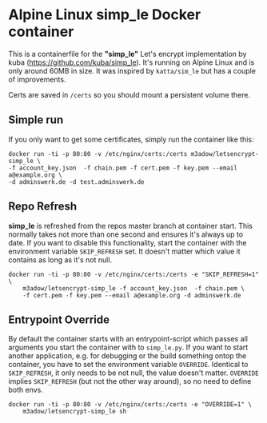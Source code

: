 # Alpine Linux simp_le Docker container

This is a containerfile for the **"simp_le"** Let's encrypt implementation by kuba (https://github.com/kuba/simp_le). It's running on Alpine Linux and is only around 60MB in size.
It was inspired by `katta/sim_le` but has a couple of improvements.

Certs are saved in `/certs` so you should mount a persistent volume there.

## Simple run
If you only want to get some certificates, simply run the container like this:

	docker run -ti -p 80:80 -v /etc/nginx/certs:/certs m3adow/letsencrypt-simp_le \
    -f account_key.json  -f chain.pem -f cert.pem -f key.pem --email a@example.org \
    -d adminswerk.de -d test.adminswerk.de

## Repo Refresh
**simp_le** is refreshed from the repos master branch at container start. This normally takes not more than one second and ensures it's always up to date. If you want to disable this functionality, start the container with the environment variable `SKIP_REFRESH` set. It doesn't matter which value it contains as long as it's not null.

	docker run -ti -p 80:80 -v /etc/nginx/certs:/certs -e "SKIP_REFRESH=1" \
		m3adow/letsencrypt-simp_le -f account_key.json  -f chain.pem \
		-f cert.pem -f key.pem --email a@example.org -d adminswerk.de

## Entrypoint Override
By default the container starts with an entrypoint-script which passes all arguments you start the container with to `simp_le.py`. If you want to start another application, e.g. for debugging or the build something ontop the container, you have to set the environment variable `OVERRIDE`. Identical to `SKIP_REFRESH`, it only needs to be not null, the value doesn't matter. `OVERRIDE` implies `SKIP_REFRESH` (but not the other way around), so no need to define both envs.

	docker run -ti -p 80:80 -v /etc/nginx/certs:/certs -e "OVERRIDE=1" \
		m3adow/letsencrypt-simp_le sh
